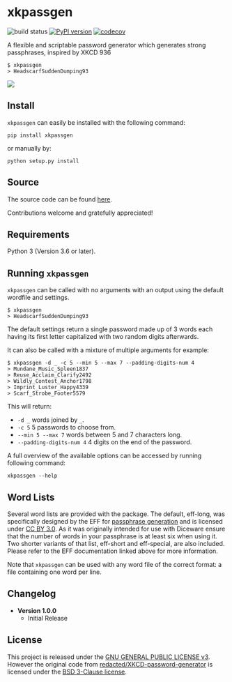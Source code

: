 # xkpassgen
![build status](https://github.com/adambirds/xkcd-password-gen/actions/workflows/build.yml/badge.svg)
[![PyPI version](https://badge.fury.io/py/xkpassgen.svg)](https://badge.fury.io/py/xkpassgen)
[![codecov](https://codecov.io/gh/adambirds/xkcd-password-gen/branch/master/graph/badge.svg?token=4RKK2ABREH)](https://codecov.io/gh/adambirds/xkcd-password-gen)

A flexible and scriptable password generator which generates strong passphrases, inspired by XKCD 936

```
$ xkpassgen
> HeadscarfSuddenDumping93
```

![](https://imgs.xkcd.com/comics/password_strength.png)

## Install
`xkpassgen` can easily be installed with the following command:

```
pip install xkpassgen
```

or manually by:

```
python setup.py install
```

## Source
The source code can be found [here](https://github.com/adambirds/xkcd-password-gen).

Contributions welcome and gratefully appreciated!

## Requirements
Python 3 (Version 3.6 or later).

## Running `xkpassgen`
`xkpassgen` can be called with no arguments with an output using the default wordfile and settings.
```
$ xkpassgen
> HeadscarfSuddenDumping93
```
The default settings return a single password made up of 3 words each having its first letter capitalized with two random digits afterwards.

It can also be called with a mixture of multiple arguments for example:

```
$ xkpassgen -d _ -c 5 --min 5 --max 7 --padding-digits-num 4
> Mundane_Music_Spleen1837
> Reuse_Acclaim_Clarify2492
> Wildly_Contest_Anchor1798
> Imprint_Luster_Happy4339
> Scarf_Strobe_Footer5579
```

This will return:
* `-d _` words joined by `_`.
* `-c 5` 5 passwords to choose from.
* `--min 5 --max 7` words between 5 and 7 characters long.
* `--padding-digits-num 4` 4 digits on the end of the password.

A full overview of the available options can be accessed by running following command:

```
xkpassgen --help
```

## Word Lists

Several word lists are provided with the package. The default, eff-long, was specifically designed by the EFF for [passphrase generation](https://www.eff.org/deeplinks/2016/07/new-wordlists-random-passphrases) and is licensed under [CC BY 3.0](https://creativecommons.org/licenses/by/3.0/us/). As it was originally intended for use with Diceware ensure that the number of words in your passphrase is at least six when using it. Two shorter variants of that list, eff-short and eff-special, are also included. Please refer to the EFF documentation linked above for more information.

Note that `xkpassgen` can be used with any word file of the correct format: a file containing one word per line.

## Changelog

* **Version 1.0.0**
    * Initial Release

## License

This project is released under the [GNU GENERAL PUBLIC LICENSE v3](https://github.com/adambirds/xkcd-password-gen/blob/master/LICENSE). However the original code from [redacted/XKCD-password-generator](https://github.com/redacted/XKCD-password-generator) is licensed under the [BSD 3-Clause license](https://github.com/adambirds/xkcd-password-gen/blob/master/LICENSE.BSD).